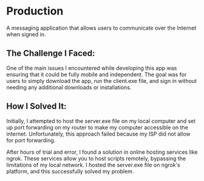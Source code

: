 # Production
A messaging application that allows users to communicate over the Internet when signed in.

## The Challenge I Faced:

One of the main issues I encountered while developing this app was ensuring that it could be fully mobile and independent. The goal was for users to simply download the app, run the client.exe file, and sign in without needing any additional downloads or installations.

## How I Solved It:

Initially, I attempted to host the server.exe file on my local computer and set up port forwarding on my router to make my computer accessible on the internet. Unfortunately, this approach failed because my ISP did not allow for port forwarding.

After hours of trial and error, I found a solution in online hosting services like ngrok. These services allow you to host scripts remotely, bypassing the limitations of my local network. I hosted the server.exe file on ngrok's platform, and this successfully solved my problem.
